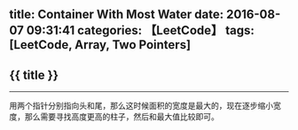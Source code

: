 title: Container With Most Water
date: 2016-08-07 09:31:41
categories: 【LeetCode】
tags: [LeetCode, Array, Two Pointers]
---
## {{ title }} ##

---

用两个指针分别指向头和尾，那么这时候面积的宽度是最大的，现在逐步缩小宽度，那么需要寻找高度更高的柱子，然后和最大值比较即可。